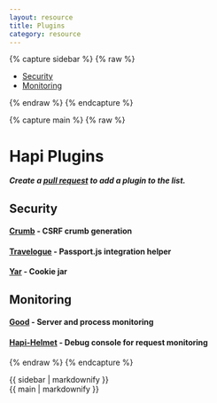 ```yaml
---
layout: resource
title: Plugins
category: resource
---
```


{% capture sidebar %}
{% raw %}

* [Security](#security)
* [Monitoring](#Monitoring)

{% endraw %}
{% endcapture %}

{% capture main %}
{% raw %}

# Hapi Plugins

***Create a [pull request](http://help.github.com/send-pull-requests/) to add a plugin to the list.***

## Security

#### [Crumb](https://npmjs.org/package/crumb) - CSRF crumb generation

#### [Travelogue](https://npmjs.org/package/travelogue) - Passport.js integration helper

#### [Yar](https://npmjs.org/package/yar) - Cookie jar


## Monitoring

#### [Good](https://npmjs.org/package/good) - Server and process monitoring

#### [Hapi-Helmet](https://npmjs.org/package/hapi-helmet) - Debug console for request monitoring

{% endraw %}
{% endcapture %}

<div class="l-row">
<div class="l-col1 sidebar">
{{ sidebar | markdownify }}
</div>
<div class="l-col2">
{{ main | markdownify }}
</div>
</div>